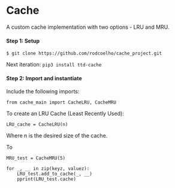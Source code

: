 # Cache

A custom cache implementation with two options - LRU and MRU.


#### Step 1: Setup

`$ git clone https://github.com/rodcoelho/cache_project.git`

Next iteration: `pip3 install ttd-cache`

#### Step 2: Import and instantiate 

Include the following imports:

`from cache_main import CacheLRU, CacheMRU`

To create an LRU Cache (Least Recently Used):
    
    LRU_cache = CacheLRU(n)
    
Where n is the desired size of the cache.

To 
    
    MRU_test = CacheMRU(5)

    for _, __ in zip(keyz, valuez):
        LRU_test.add_to_cache(_, __)
        pprint(LRU_test.cache)
